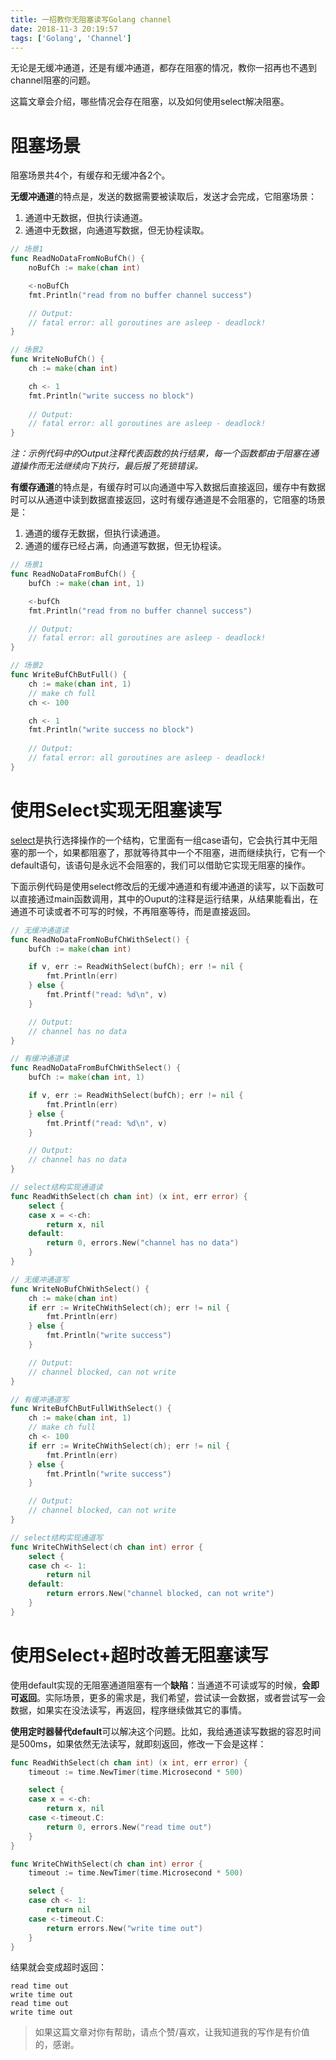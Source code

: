 ```yaml
---
title: 一招教你无阻塞读写Golang channel
date: 2018-11-3 20:19:57
tags: ['Golang', 'Channel']
---
```


无论是无缓冲通道，还是有缓冲通道，都存在阻塞的情况，教你一招再也不遇到channel阻塞的问题。

这篇文章会介绍，哪些情况会存在阻塞，以及如何使用select解决阻塞。



# 阻塞场景

阻塞场景共4个，有缓存和无缓冲各2个。

**无缓冲通道**的特点是，发送的数据需要被读取后，发送才会完成，它阻塞场景：

1. 通道中无数据，但执行读通道。
2. 通道中无数据，向通道写数据，但无协程读取。

<!--more-->

```go
// 场景1
func ReadNoDataFromNoBufCh() {
	noBufCh := make(chan int)

	<-noBufCh
	fmt.Println("read from no buffer channel success")

	// Output:
	// fatal error: all goroutines are asleep - deadlock!
}

// 场景2
func WriteNoBufCh() {
	ch := make(chan int)

	ch <- 1
	fmt.Println("write success no block")
	
	// Output:
	// fatal error: all goroutines are asleep - deadlock!
}
```

*注：示例代码中的Output注释代表函数的执行结果，每一个函数都由于阻塞在通道操作而无法继续向下执行，最后报了死锁错误。*

**有缓存通道**的特点是，有缓存时可以向通道中写入数据后直接返回，缓存中有数据时可以从通道中读到数据直接返回，这时有缓存通道是不会阻塞的，它阻塞的场景是：

1. 通道的缓存无数据，但执行读通道。
2. 通道的缓存已经占满，向通道写数据，但无协程读。

```go
// 场景1
func ReadNoDataFromBufCh() {
	bufCh := make(chan int, 1)

	<-bufCh
	fmt.Println("read from no buffer channel success")

	// Output:
	// fatal error: all goroutines are asleep - deadlock!
}

// 场景2
func WriteBufChButFull() {
	ch := make(chan int, 1)
	// make ch full
	ch <- 100

	ch <- 1
	fmt.Println("write success no block")
	
	// Output:
	// fatal error: all goroutines are asleep - deadlock!
}
```



# 使用Select实现无阻塞读写

[select](https://golang.org/src/reflect/value.go?s=61144:61213#L2015)是执行选择操作的一个结构，它里面有一组case语句，它会执行其中无阻塞的那一个，如果都阻塞了，那就等待其中一个不阻塞，进而继续执行，它有一个default语句，该语句是永远不会阻塞的，我们可以借助它实现无阻塞的操作。

下面示例代码是使用select修改后的无缓冲通道和有缓冲通道的读写，以下函数可以直接通过main函数调用，其中的Ouput的注释是运行结果，从结果能看出，在通道不可读或者不可写的时候，不再阻塞等待，而是直接返回。

```go
// 无缓冲通道读
func ReadNoDataFromNoBufChWithSelect() {
	bufCh := make(chan int)

	if v, err := ReadWithSelect(bufCh); err != nil {
		fmt.Println(err)
	} else {
		fmt.Printf("read: %d\n", v)
	}

	// Output:
	// channel has no data
}

// 有缓冲通道读
func ReadNoDataFromBufChWithSelect() {
	bufCh := make(chan int, 1)

	if v, err := ReadWithSelect(bufCh); err != nil {
		fmt.Println(err)
	} else {
		fmt.Printf("read: %d\n", v)
	}

	// Output:
	// channel has no data
}

// select结构实现通道读
func ReadWithSelect(ch chan int) (x int, err error) {
	select {
	case x = <-ch:
		return x, nil
	default:
		return 0, errors.New("channel has no data")
	}
}

// 无缓冲通道写
func WriteNoBufChWithSelect() {
	ch := make(chan int)
	if err := WriteChWithSelect(ch); err != nil {
		fmt.Println(err)
	} else {
		fmt.Println("write success")
	}

	// Output:
	// channel blocked, can not write
}

// 有缓冲通道写
func WriteBufChButFullWithSelect() {
	ch := make(chan int, 1)
	// make ch full
	ch <- 100
	if err := WriteChWithSelect(ch); err != nil {
		fmt.Println(err)
	} else {
		fmt.Println("write success")
	}

	// Output:
	// channel blocked, can not write
}

// select结构实现通道写
func WriteChWithSelect(ch chan int) error {
	select {
	case ch <- 1:
		return nil
	default:
		return errors.New("channel blocked, can not write")
	}
}
```

# 使用Select+超时改善无阻塞读写

使用default实现的无阻塞通道阻塞有一个**缺陷**：当通道不可读或写的时候，**会即可返回**。实际场景，更多的需求是，我们希望，尝试读一会数据，或者尝试写一会数据，如果实在没法读写，再返回，程序继续做其它的事情。

**使用定时器替代default**可以解决这个问题。比如，我给通道读写数据的容忍时间是500ms，如果依然无法读写，就即刻返回，修改一下会是这样：

```go
func ReadWithSelect(ch chan int) (x int, err error) {
	timeout := time.NewTimer(time.Microsecond * 500)

	select {
	case x = <-ch:
		return x, nil
	case <-timeout.C:
		return 0, errors.New("read time out")
	}
}

func WriteChWithSelect(ch chan int) error {
	timeout := time.NewTimer(time.Microsecond * 500)

	select {
	case ch <- 1:
		return nil
	case <-timeout.C:
		return errors.New("write time out")
	}
}
```

结果就会变成超时返回：

```text
read time out
write time out
read time out
write time out
```

> 如果这篇文章对你有帮助，请点个赞/喜欢，让我知道我的写作是有价值的，感谢。